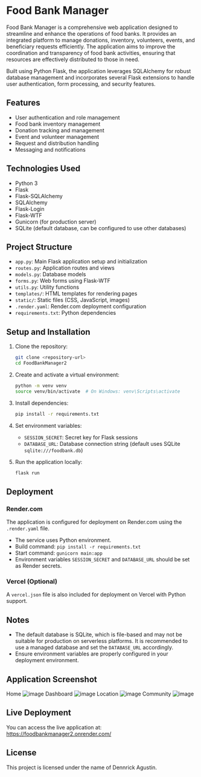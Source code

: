 # Food Bank Manager

Food Bank Manager is a comprehensive web application designed to streamline and enhance the operations of food banks. It provides an integrated platform to manage donations, inventory, volunteers, events, and beneficiary requests efficiently. The application aims to improve the coordination and transparency of food bank activities, ensuring that resources are effectively distributed to those in need.

Built using Python Flask, the application leverages SQLAlchemy for robust database management and incorporates several Flask extensions to handle user authentication, form processing, and security features.

## Features

- User authentication and role management
- Food bank inventory management
- Donation tracking and management
- Event and volunteer management
- Request and distribution handling
- Messaging and notifications

## Technologies Used

- Python 3
- Flask
- Flask-SQLAlchemy
- SQLAlchemy
- Flask-Login
- Flask-WTF
- Gunicorn (for production server)
- SQLite (default database, can be configured to use other databases)

## Project Structure

- `app.py`: Main Flask application setup and initialization
- `routes.py`: Application routes and views
- `models.py`: Database models
- `forms.py`: Web forms using Flask-WTF
- `utils.py`: Utility functions
- `templates/`: HTML templates for rendering pages
- `static/`: Static files (CSS, JavaScript, images)
- `.render.yaml`: Render.com deployment configuration
- `requirements.txt`: Python dependencies

## Setup and Installation

1. Clone the repository:

   ```bash
   git clone <repository-url>
   cd FoodBankManager2
   ```

2. Create and activate a virtual environment:

   ```bash
   python -m venv venv
   source venv/bin/activate  # On Windows: venv\Scripts\activate
   ```

3. Install dependencies:

   ```bash
   pip install -r requirements.txt
   ```

4. Set environment variables:

   - `SESSION_SECRET`: Secret key for Flask sessions
   - `DATABASE_URL`: Database connection string (default uses SQLite `sqlite:///foodbank.db`)

5. Run the application locally:

   ```bash
   flask run
   ```

## Deployment

### Render.com

The application is configured for deployment on Render.com using the `.render.yaml` file.

- The service uses Python environment.
- Build command: `pip install -r requirements.txt`
- Start command: `gunicorn main:app`
- Environment variables `SESSION_SECRET` and `DATABASE_URL` should be set as Render secrets.

### Vercel (Optional)

A `vercel.json` file is also included for deployment on Vercel with Python support.

## Notes

- The default database is SQLite, which is file-based and may not be suitable for production on serverless platforms. It is recommended to use a managed database and set the `DATABASE_URL` accordingly.
- Ensure environment variables are properly configured in your deployment environment.

## Application Screenshot

Home
![image](https://github.com/user-attachments/assets/8cd0d169-ae34-4ee9-9916-493865e61723)
Dashboard
![image](https://github.com/user-attachments/assets/903bf26d-95eb-4cdf-adbf-065b7c6326a3)
Location
![image](https://github.com/user-attachments/assets/cedda90e-a23d-4333-86c3-62498335f00a)
Community
![image](https://github.com/user-attachments/assets/cea23bec-8b6d-4d75-815b-33909409dd54)


## Live Deployment

You can access the live application at: https://foodbankmanager2.onrender.com/

## License

This project is licensed under the name of Dennrick Agustin.
